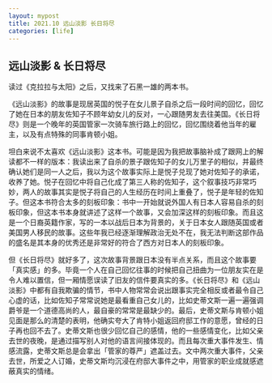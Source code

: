 ```yaml
---
layout: mypost
title: 2021.10 远山淡影 长日将尽
categories: [life]
---
```


## 远山淡影 & 长日将尽

读过《克拉拉与太阳》之后，又找来了石黑一雄的两本书。

《远山淡影》的故事是现居英国的悦子在女儿景子自杀之后一段时间的回忆，回忆了她在日本的朋友佐知子不顾年幼女儿的反对，一心跟随男友去往美国。《长日将尽》则是一个晚年的英国管家一次骑车旅行路上的回忆，回忆围绕着他当年的雇主，以及有点特殊的同事肯顿小姐。

坦白来说不太喜欢《远山淡影》这本书。可能是因为我把故事脑补成了跟网上的解读都不一样的版本：我读出来了自杀的景子跟佐知子的女儿万里子的相似，并最终确认她们是同一人之后，我以为这个故事实际上是悦子兑现了她对佐知子的承诺，收养了她。悦子在回忆中将自己化成了第三人称的佐知子，这个叙事技巧非常巧妙，两人的故事其实是悦子将自己的人生经历在时间上重叠了，悦子是年轻的佐知子。但这本书符合太多的刻板印象：书中一开始就说外国人有日本人容易自杀的刻板印象，但这本书本身就讲述了这样一个故事，又会加深这样的刻板印象。而且这是一个日裔英籍作家，写的一本以战后日本为背景的，关于日本女人跟随英国或者美国男人移民的故事。这些年我已经逐渐理解政治无处不在，我无法判断这部作品的盛名是其本身的优秀还是非常好的符合了西方对日本人的刻板印象。

但《长日将尽》就好多了，这次故事背景跟日本没有半点关系，而且这个故事要「真实感」的多。毕竟一个人在自己回忆往事的时候把自己扭曲为一位朋友实在是令人难以置信，但一厢情愿误读了旧友的信件要真实的多。《长日将尽》和《远山淡影》中都有自我欺骗的情节，书中人物常常会说出跟事实完全相反或者最令自己心虚的话，比如佐知子常常说她是最看重自己女儿的，比如史蒂文斯一遍一遍强调爵爷是一个道德高尚的人，最自豪的常常是最缺少的。最后，史蒂文斯与肯顿小姐见面是那么的清楚的表明，他确实夸大了肯特小姐返回府邸工作的意愿，曾经的日子再也回不去了。史蒂文斯也很少回忆自己的感情，他的一些感情变化，比如父亲去世的夜晚，是通过描写别人对他的语言间接体现的。而且每次重大事件发生、情感流露，史蒂文斯总是会拿出「管家的尊严」遮盖过去。文中两次重大事件，父亲去世，所爱之人订婚，史蒂文斯均沉浸在府邸大事件之中，用管家的职业成就感遮蔽真实的情绪。
